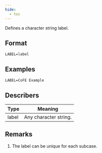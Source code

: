 ```yaml
---
hide:
  - toc
---
```

Defines a character string label.

## Format
`LABEL=label`

## Examples
`LABEL=CoFE Example`

## Describers
| Type       | Meaning  |
| ---------- | -------- |
| label      | Any character string.    |

## Remarks
1. The label can be unique for each subcase.